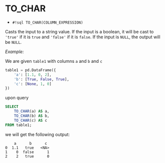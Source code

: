# TO_CHAR


-  `#!sql TO_CHAR(COLUMN_EXPRESSION)`

Casts the input to a string value. If the input is a boolean, it will be cast to `'true'` if it is `true` and `'false'` if it is `false`. If the input is `NULL`, the output will be `NULL`.

_Example:_

We are given `table1` with columns `a` and `b` and `c`
```python
table1 = pd.DataFrame({
    'a': [1.1, 0, 2],
    'b': [True, False, True],
    'c': [None, 1, 0]
})
```
upon query
```sql
SELECT
    TO_CHAR(a) AS a,
    TO_CHAR(b) AS b,
    TO_CHAR(c) AS c
FROM table1;
```
we will get the following output:
```
    a      b      c
0  1.1   true   <NA>
1    0  false      1
2    2   true      0
```

